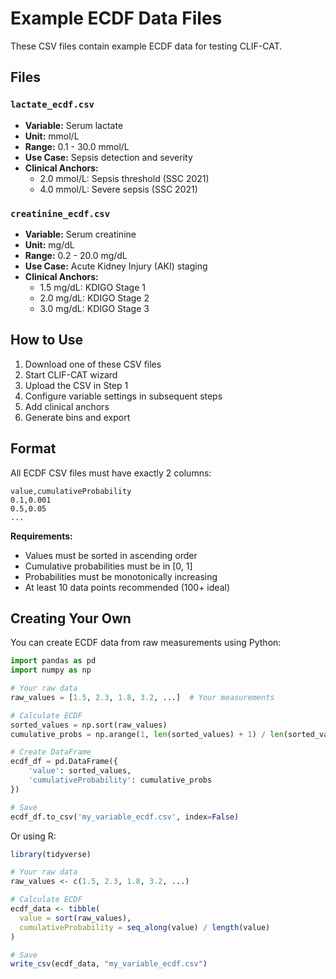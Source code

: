 # Example ECDF Data Files

These CSV files contain example ECDF data for testing CLIF-CAT.

## Files

### `lactate_ecdf.csv`
- **Variable:** Serum lactate
- **Unit:** mmol/L
- **Range:** 0.1 - 30.0 mmol/L
- **Use Case:** Sepsis detection and severity
- **Clinical Anchors:**
  - 2.0 mmol/L: Sepsis threshold (SSC 2021)
  - 4.0 mmol/L: Severe sepsis (SSC 2021)

### `creatinine_ecdf.csv`
- **Variable:** Serum creatinine
- **Unit:** mg/dL
- **Range:** 0.2 - 20.0 mg/dL
- **Use Case:** Acute Kidney Injury (AKI) staging
- **Clinical Anchors:**
  - 1.5 mg/dL: KDIGO Stage 1
  - 2.0 mg/dL: KDIGO Stage 2
  - 3.0 mg/dL: KDIGO Stage 3

## How to Use

1. Download one of these CSV files
2. Start CLIF-CAT wizard
3. Upload the CSV in Step 1
4. Configure variable settings in subsequent steps
5. Add clinical anchors
6. Generate bins and export

## Format

All ECDF CSV files must have exactly 2 columns:

```csv
value,cumulativeProbability
0.1,0.001
0.5,0.05
...
```

**Requirements:**
- Values must be sorted in ascending order
- Cumulative probabilities must be in [0, 1]
- Probabilities must be monotonically increasing
- At least 10 data points recommended (100+ ideal)

## Creating Your Own

You can create ECDF data from raw measurements using Python:

```python
import pandas as pd
import numpy as np

# Your raw data
raw_values = [1.5, 2.3, 1.8, 3.2, ...]  # Your measurements

# Calculate ECDF
sorted_values = np.sort(raw_values)
cumulative_probs = np.arange(1, len(sorted_values) + 1) / len(sorted_values)

# Create DataFrame
ecdf_df = pd.DataFrame({
    'value': sorted_values,
    'cumulativeProbability': cumulative_probs
})

# Save
ecdf_df.to_csv('my_variable_ecdf.csv', index=False)
```

Or using R:

```r
library(tidyverse)

# Your raw data
raw_values <- c(1.5, 2.3, 1.8, 3.2, ...)

# Calculate ECDF
ecdf_data <- tibble(
  value = sort(raw_values),
  cumulativeProbability = seq_along(value) / length(value)
)

# Save
write_csv(ecdf_data, "my_variable_ecdf.csv")
```
